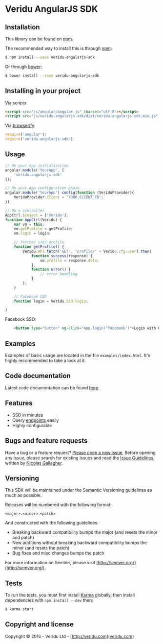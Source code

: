 Veridu AngularJS SDK
==============

Installation
------------
This library can be found on [npm](https://www.npmjs.com/package/veridu-angularjs-sdk).

The recommended way to install this is through [npm](https://www.npmjs.com/package/veridu-angularjs-sdk):
```bash
$ npm install --save veridu-angularjs-sdk
```
Or through [bower](http://bower.io/):
```bash
$ bower install --save veridu-angularjs-sdk
```

Installing in your project
------------

Via scripts:
````html
<script src="js/angular/angular.js" charset="utf-8"></script>
<script src="js/veridu-angularjs-sdk/dist/veridu-angularjs-sdk.min.js" charset="utf-8"></script>
````

Via [browserify](http://browserify.org/):
````javascript
require('angular');
require('veridu-angularjs-sdk');
````

Usage
------------
```javascript
// On your App initialization
angular.module('YourApp', [
    'veridu.angularjs.sdk'
]);

// On your App configuration phase
angular.module('YourApp').config(function (VeriduProvider){
    VeriduProvider.client = 'YOUR_CLIENT_ID';
})

// On a controller
AppCtrl.$inject = ['Veridu'];
function AppCtrl(Veridu) {
    var vm = this;
    vm.getProfile = getProfile;
    vm.login = login;

    // fetches user profile
    function getProfile() {
        Veridu.API.fetch('GET', 'profile/' + Veridu.cfg.user).then(
            function success(response) {
                vm.profile = response.data;
            },
            function error() {
                // error handling
            }
        );
    }

    // Facebook SSO
    function login = Veridu.SSO.login;

}
```
Facebook SSO:
````html
    <button type="button" ng-click="App.login('facebook')">Login with Facebook</button>
````

Examples
--------
Examples of basic usage are located in the file `examples/index.html`. It's highly recommended to take a look at it.

Code documentation
------------------
Latest code documentation can be found [here](http://htmlpreview.github.io/?https://github.com/veridu/veridu-angularjs/blob/master/doc/src/veridu-angularjs-sdk.html).

Features
--------
- SSO in minutes
- Query [endpoints](https://veridu.com/wiki/Category:Endpoint) easily
- Highly configurable

Bugs and feature requests
-------------------------
Have a bug or a feature request? [Please open a new issue](https://github.com/veridu/veridu-angularjs/issues).
Before opening any issue, please search for existing issues and read the [Issue Guidelines](https://github.com/necolas/issue-guidelines), written by [Nicolas Gallagher](https://github.com/necolas/).

Versioning
----------
This SDK will be maintained under the Semantic Versioning guidelines as much as possible.

Releases will be numbered with the following format:

`<major>.<minor>.<patch>`

And constructed with the following guidelines:

* Breaking backward compatibility bumps the major (and resets the minor and patch)
* New additions without breaking backward compatibility bumps the minor (and resets the patch)
* Bug fixes and misc changes bumps the patch

For more information on SemVer, please visit [http://semver.org/](http://semver.org/).

Tests
-----
To run the tests, you must first install [Karma](https://karma-runner.github.io/0.13/index.html) globally, then install dependencies with `npm install --dev` then:
````bash
$ karma start
````

Copyright and license
---------------------

Copyright © 2016 - Veridu Ltd - [http://veridu.com](veridu.com)
